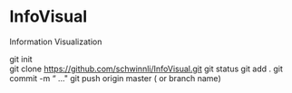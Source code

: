 InfoVisual
==========

Information Visualization


git init <br />
git clone https://github.com/schwinnli/InfoVisual.git
git status
git add . 
git commit -m “ …"
git push origin master ( or branch name)
